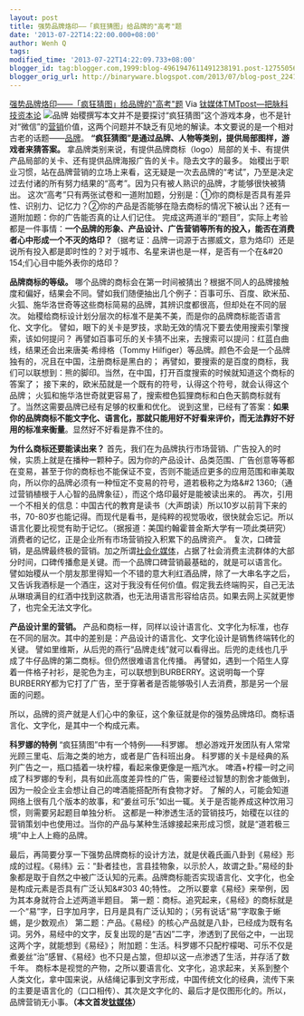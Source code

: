 ```yaml
---
layout: post
title: 强势品牌烙印——「疯狂猜图」给品牌的"高考"题
date: '2013-07-22T14:22:00.000+08:00'
author: Wenh Q
tags:
modified_time: '2013-07-22T14:22:09.733+08:00'
blogger_id: tag:blogger.com,1999:blog-4961947611491238191.post-127550564547395666
blogger_orig_url: http://binaryware.blogspot.com/2013/07/blog-post_2241.html
---
```

[强势品牌烙印——「疯狂猜图」给品牌的"高考"题](http://www.tmtpost.com/50483.html)
Via [钛媒体TMTpost—把脉科技资本论](http://www.tmtpost.com/)
![品牌](http://www.tmtpost.com/wp-content/uploads/2013/07/137441574972-560x448.jpg "品牌")
始稷撰写本文并不是要探讨“疯狂猜图”这个游戏本身，也不是针对“微信”的[营销](http://www.tmtpost.com/tag/%E8%90%A5%E9%94%80 "查看 营销 中的全部文章")价值，这两个问题并不缺乏有见地的解读。本文要说的是一个相对古老的话题——[品牌](http://www.tmtpost.com/tag/brand "查看 品牌 中的全部文章")。
**“疯狂猜图”是通过品牌、人物等类别，提供局部图样，游戏者来猜答案。**
拿品牌类别来说，有提供品牌商标（logo）局部的关卡、有提供产品局部的关卡、还有提供品牌海报广告的关卡。隐去文字的最多。
始稷出于职业习惯，站在品牌营销的立场上来看，这无疑是一次去品牌的“考试”，乃至是决定过去付诸的所有努力结果的“高考”。因为只有被人熟识的品牌，才能够很快被猜出。
这次“高考”只有两张试卷和一道附加题，分别是：①你的商标是否具有差异性、识别力、记忆力？②你的产品是否能够在隐去商标的情况下被认出？还有一道附加题：你的广告能否真的让人们记住。
完成这两道半的“题目”，实际上考验都是一件事情：**一个品牌的形象、产品设计、广告营销等所有的投入，能否在消费者心中形成一个不灭的烙印？**（据考证：品牌一词源于古挪威文，意为烙印）还是说所有投入都是即时性的？对于城市、名星来讲也是一样，是否有一个在&#20
154;们心目中能外表你的烙印？

**品牌商标的等级。**
哪个品牌的商标会在第一时间被猜出？根据不同人的品牌接触度和偏好，结果会不同。譬如我们随便抽出几个例子：百事可乐、百度、欧米茄、火狐、施华洛世奇等这些商标简易的品牌，其辨识度都很高，但却处在不同的层次。
始稷给商标设计划分层次的标准不是美不美，而是你的品牌商标能否语言化、文字化。
譬如，眼下的关卡是罗技，求助无效的情况下要去使用搜索引擎搜索，该如何提问？
再譬如百事可乐的关卡猜不出来，去搜索可以提问：红蓝白曲线，结果还会出来唐美·希绯格（Tommy
Hilfiger）等品牌。颜色不会是一个品牌独有的，况且在中国，注册商标是黑白的；
再譬如，要搜索的是百度的商标，我们可以联想到：熊的脚印。当然，在中国，打开百度搜索的时候就知道这个商标的答案了；
接下来的，欧米茄就是一个既有的符号，认得这个符号，就会认得这个品牌；
火狐和施华洛世奇就更容易了，搜索橙色狐狸商标和白色天鹅商标就有了。当然这需要品牌已经有足够的权重和优化。
说到这里，已经有了答案：**如果你的品牌商标不能文字化、语言化，那就只能用好不好看来评价，而无法靠好不好用的标准来衡量**。显然好不好看是靠不住的。

**为什么商标还要能读出来？**
首先，我们在为品牌执行市场营销、广告投入的时候，实质上就是在播种一颗种子。因为你的产品设计、品类范围、广告创意等等都在变易，甚至于你的商标也不能保证不变，否则不能适应更多的应用范围和审美取向，所以你的品牌必须有一种恒定不变易的符号，道若极称之为烙&#2
1360;（通过营销植根于人心智的品牌象征），而这个烙印最好是能被读出来的。
再次，引用一个不相关的信息：中国古代的教育是读书（大声朗读）所以10岁以前背下来的书，70-80岁也能记得。而现代是看书，是纯粹的视觉吸收，很快就会忘记。所以语言化要比视觉有助于记忆。（据报道：美国约翰霍普金斯大学有一项此类研究）
消费者的记忆，正是企业所有市场营销投入积累下的品牌资产。
复次，口碑营销，是品牌最终极的营销。加之所谓[社会化媒体](http://www.tmtpost.com/ "社会化媒体")，占据了社会消费主流群体的大部分时间，口碑传播愈是关键。而一个品牌口碑营销最基础的，就是可以语言化。
譬如始稷从一个朋友那里得知一个不错的意大利红酒品牌，除了一大串名字之后，又告诉我酒标是一个酒庄，这对于我没有任何价值。假定我去终端购买，自己无法从琳琅满目的红酒中找到这款酒，也无法用语言形容给店员。如果去网上买就更惨了，也完全无法文字化。

**产品设计里的营销。**
产品和商标一样，同样以设计语言化、文字化为标准，也存在不同的层次。其中的差别是：产品设计的语言化、文字化设计是销售终端转化的关键。
譬如里维斯，从后兜的燕行“品牌走线”就可以看得出。后兜的走线也几乎成了牛仔品牌的第二商标。但仍然很难语言化传播。
再譬如，遇到一个陌生人穿着一件格子衬衫，是驼色为主，可以联想到BURBERRY。这说明每一个穿BURBERRY都为它打了广告，至于穿著者是否能够吸引人去消费，那是另一个层面的问题。

所以，品牌的资产就是人们心中的象征，这个象征就是你的强势品牌烙印。商标语言化、文字化，是其中一个构成元素。

**科罗娜的特例**
“疯狂猜图”中有一个特例——科罗娜。
想必游戏开发团队有人常常光顾三里屯、后海之类的地方，或者是广告科班出身。
科罗娜的关卡是经典的系列广告之一，瓶口插着一块柠檬，看起来像更像是一瓶汽水。
啤酒+柠檬一时之间成了科罗娜的专利，具有如此高度差异性的广告，需要经过智慧的割舍才能做到，因为一般企业主会想让自己的啤酒能搭配所有食物才好。
了解的人，可能会知道网络上很有几个版本的故事，和“姜丝可乐”如出一辄。关于是否能养成这种饮用习惯，则需要另起题目单独分析。
这都是一种渗透生活的营销技巧，始稷在以往的营销策划中也使用过。当你的产品与某种生活嫁接起来形成习惯，就是“道若极三境”中上人上瘾的品牌。

最后，再简要分享一下强势品牌商标的设计方法，就是伏羲氏画八卦到《易经》形成的过程。《易纬》云：“卦者挂也，言县挂物象，以示於人，故谓之卦。”易经的卦象都是取于自然之中被广泛认知的元素。品牌商标能否实现语言化、文字化，也全是构成元素是否具有广泛认知&#303
40;特性。
之所以要拿《易经》来举例，因为其本身就符合上述两道半题目。
第一题：商标。追究起来，《易经》的商标就是一个“易”字，日字加月字，日月是具有广泛认知的；（另有说话“易”字取象于蜥蜴，是少数观点）
第二题：产品。《易经》的核心产品就是八卦，已经成为既有名词。另外，易经中的文字，反复出现的是“吉凶”二字，渗透到了民俗之中，一出现这两个字，就能想到《易经》；
附加题：生活。科罗娜不只配柠檬喝、可乐不仅是煮姜丝“治”感冒、《易经》也不只是占筮，但却以这一点渗透了生活，并存活了数千年。
商标本是视觉的产物，之所以要语言化、文字化，追求起来，关系到整个人类文化，拿中国来说，从结绳记事到文字形成，中国传统文化的经典，流传下来的主要是语言化的（口口相传）、其次是文字化的、最后才是仅图形化的。所以，品牌营销无小事。**（本文首发[钛媒体](http://www.tmtpost.com/)）**

